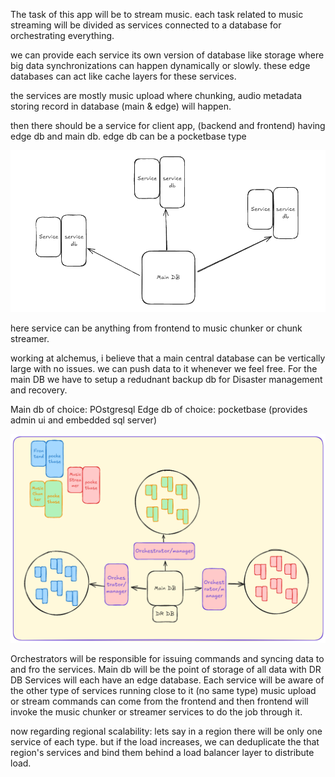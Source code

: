 The task of this app will be to stream music.
each task related to music streaming will be divided as services
connected to a database for orchestrating everything.

we can provide each service its own version of database like storage where big data synchronizations can happen dynamically or slowly.
these edge databases can act like cache layers for these services.

the services are mostly music upload where chunking, audio metadata storing record in database (main & edge) will happen. 

then there should be a service for client app, (backend and frontend) having edge db and main db. edge db can be a pocketbase type

![alt text](<Pasted image 20241222222236.png>)

here service can be anything from frontend to music chunker or chunk streamer.

working at alchemus, i believe that a main central database can be vertically large with no issues. we can push data to it whenever we feel free. For the main DB we have to setup a redudnant backup db for Disaster management and recovery.

Main db of choice: POstgresql
Edge db of choice: pocketbase (provides admin ui and embedded sql server)

![alt text](<Pasted image 20241222223804.png>)

Orchestrators will be responsible for issuing commands and syncing data to and fro the services.
Main db will be the point of storage of all data with DR DB
Services will each have an edge database. Each service will be aware of the other type of services running close to it (no same type)
music upload or stream commands can come from the frontend and then frontend will invoke the music chunker or streamer services to do the job through it.

now regarding regional scalability:
lets say in a region there will be only one service of each type.
but if the load increases, we can deduplicate the that region's services and bind them behind a load balancer layer to distribute load.